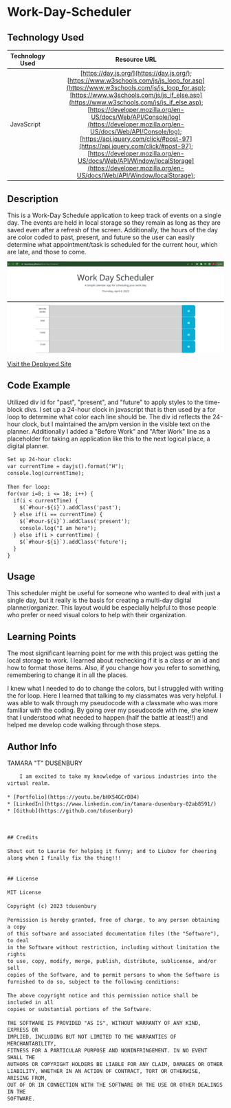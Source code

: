 # Work-Day-Scheduler

## Technology Used 

| Technology Used         | Resource URL           | 
| ------------- |:-------------:| 
| JavaScript | [https://day.js.org/](https://day.js.org/);  [https://www.w3schools.com/js/js_loop_for.asp](https://www.w3schools.com/js/js_loop_for.asp); [https://www.w3schools.com/js/js_if_else.asp](https://www.w3schools.com/js/js_if_else.asp); [https://developer.mozilla.org/en-US/docs/Web/API/Console/log](https://developer.mozilla.org/en-US/docs/Web/API/Console/log); [https://api.jquery.com/click/#post-97](https://api.jquery.com/click/#post-97); [https://developer.mozilla.org/en-US/docs/Web/API/Window/localStorage](https://developer.mozilla.org/en-US/docs/Web/API/Window/localStorage); 
## Description 

This is a Work-Day Schedule application to keep track of events on a single day. The events are held in local storage so they remain as long as they are saved even after a refresh of the screen. Additionally, the hours of the day are color coded to past, present, and future so the user can easily determine what appointment/task is scheduled for the current hour, which are late, and those to come.




![Screenshot of My Site](images/Screen%20Pic%20Scheduler.PNG)




[Visit the Deployed Site](https://tdusenbury.github.io/Work-Day-Scheduler/)


## Code Example

Utilized div id for "past", "present", and "future" to apply styles to the time-block divs. I set up a 24-hour clock in javascript that is then used by a for loop to determine what color each line should be. The div id reflects the 24-hour clock, but I maintained the am/pm version in the visible text on the planner. Additionally I added a "Before Work" and "After Work" line as a placeholder for taking an application like this to the next logical place, a digital planner.

```
Set up 24-hour clock:
var currentTime = dayjs().format("H");
console.log(currentTime);

Then for loop:
for(var i=8; i <= 18; i++) {
  if(i < currentTime) {
    $(`#hour-${i}`).addClass('past');
  } else if(i == currentTime) {
    $(`#hour-${i}`).addClass('present');
    console.log("I am here");
  } else if(i > currentTime) {
    $(`#hour-${i}`).addClass('future');
  }
}
```
## Usage 

This scheduler might be useful for someone who wanted to deal with just a single day, but it really is the basis for creating a multi-day digital planner/organizer. This layout would be especially helpful to those people who prefer or need visual colors to help with their organization.

## Learning Points 

The most significant learning point for me with this project was getting the local storage to work. I learned about rechecking if it is a class or an id and how to format those items. Also, if you change how you refer to something, remembering to change it in all the places. 

I knew what I needed to do to change the colors, but I struggled with writing the for loop. Here I learned that talking to my classmates was very helpful. I was able to walk through my pseudocode with a classmate who was more familiar with the coding. By going over my pseudocode with me, she knew that I understood what needed to happen (half the battle at least!!) and helped me develop code walking through those steps.


## Author Info


TAMARA "T" DUSENBURY
```
    I am excited to take my knowledge of various industries into the virtual realm.

* [Portfolio](https://youtu.be/bHX54GCrDB4)
* [LinkedIn](https://www.linkedin.com/in/tamara-dusenbury-02ab8591/)
* [Github](https://github.com/tdusenbury)
```
```


## Credits

Shout out to Laurie for helping it funny; and to Liubov for cheering along when I finally fix the thing!!!


## License

MIT License

Copyright (c) 2023 tdusenbury

Permission is hereby granted, free of charge, to any person obtaining a copy
of this software and associated documentation files (the "Software"), to deal
in the Software without restriction, including without limitation the rights
to use, copy, modify, merge, publish, distribute, sublicense, and/or sell
copies of the Software, and to permit persons to whom the Software is
furnished to do so, subject to the following conditions:

The above copyright notice and this permission notice shall be included in all
copies or substantial portions of the Software.

THE SOFTWARE IS PROVIDED "AS IS", WITHOUT WARRANTY OF ANY KIND, EXPRESS OR
IMPLIED, INCLUDING BUT NOT LIMITED TO THE WARRANTIES OF MERCHANTABILITY,
FITNESS FOR A PARTICULAR PURPOSE AND NONINFRINGEMENT. IN NO EVENT SHALL THE
AUTHORS OR COPYRIGHT HOLDERS BE LIABLE FOR ANY CLAIM, DAMAGES OR OTHER
LIABILITY, WHETHER IN AN ACTION OF CONTRACT, TORT OR OTHERWISE, ARISING FROM,
OUT OF OR IN CONNECTION WITH THE SOFTWARE OR THE USE OR OTHER DEALINGS IN THE
SOFTWARE.